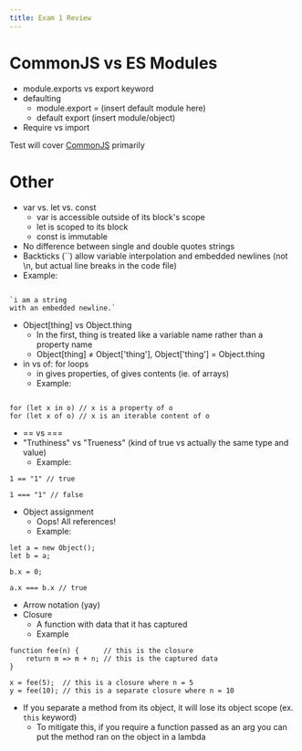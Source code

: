 ```yaml
---
title: Exam 1 Review
---
```

# CommonJS vs ES Modules

- module.exports vs export keyword
- defaulting
	- module.export = (insert default module here)
	- default export (insert module/object)
- Require vs import

Test will cover <u>CommonJS</u> primarily

# Other

- var vs. let vs. const
	- var is accessible outside of its block's scope
	- let is scoped to its block
	- const is immutable
- No difference between single and double quotes strings
- Backticks (\`\`) allow variable interpolation and embedded newlines (not \n, but actual line breaks in the code file)
- Example:
```JS

`i am a string
with an embedded newline.`

```
- Object\[thing\] vs Object.thing
	- In the first, thing is treated like a variable name rather than a property name
	- Object\[thing\] ≠ Object\['thing'\], Object\['thing'\] = Object.thing
- in vs of: for loops
	- in gives properties, of gives contents (ie. of arrays)
	- Example:
```JS

for (let x in o) // x is a property of o
for (let x of o) // x is an iterable content of o

```
- == vs ===
- "Truthiness" vs "Trueness" (kind of true vs actually the same type and value)
	- Example:
```JS
1 == "1" // true

1 === "1" // false

```
- Object assignment
	- Oops! All references!
	- Example:
```JS
let a = new Object();
let b = a;

b.x = 0;

a.x === b.x // true

```
- Arrow notation (yay)
- Closure
	- A function with data that it has captured
	- Example
```JS
function fee(n) {      // this is the closure
	return m => m + n; // this is the captured data
}

x = fee(5);  // this is a closure where n = 5
y = fee(10); // this is a separate closure where n = 10
```
- If you separate a method from its object, it will lose its object scope (ex. `this` keyword)
	- To mitigate this, if you require a function passed as an arg you can put the method ran on the object in a lambda